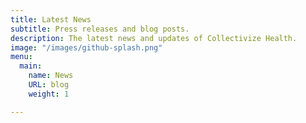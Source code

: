 ```yaml
---
title: Latest News
subtitle: Press releases and blog posts.
description: The latest news and updates of Collectivize Health.
image: "/images/github-splash.png"
menu:
  main:
    name: News
    URL: blog
    weight: 1

---
```

